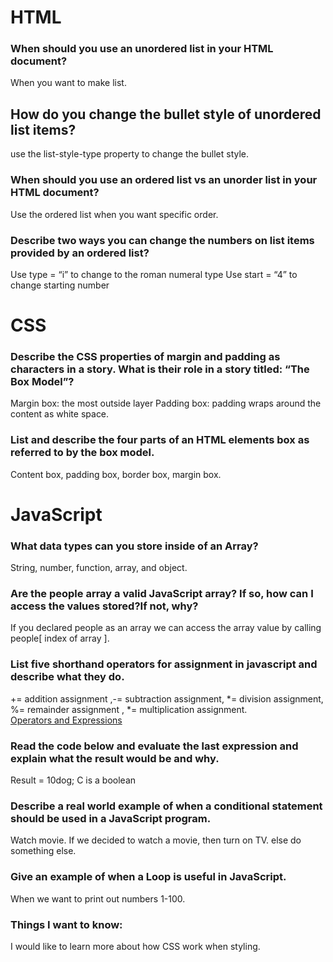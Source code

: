 # HTML

### When should you use an unordered list in your HTML document?
When you want to make list. 
## How do you change the bullet style of unordered list items?
use the list-style-type property to change the bullet style.
### When should you use an ordered list vs an unorder list in your HTML document?
Use the ordered list when you want specific order.
### Describe two ways you can change the numbers on list items provided by an ordered list?
Use type = “i” to change to the roman numeral type
Use start = “4” to change starting number 

# CSS

### Describe the CSS properties of margin and padding as characters in a story. What is their role in a story titled: “The Box Model”?
Margin box: the most outside layer
Padding box: padding wraps around the content as white space. 
### List and describe the four parts of an HTML elements box as referred to by the box model.
Content box, padding box, border box, margin box. 

# JavaScript

### What data types can you store inside of an Array?
String, number, function, array, and object. 
### Are the people array a valid JavaScript array? If so, how can I access the values stored?If not, why? 
If you declared people as an array we can access the array value  by calling people[ index of array ].
### List five shorthand operators for assignment in javascript and describe what they do.
+= addition assignment ,-= subtraction assignment, *= division assignment, %= remainder assignment , *= multiplication assignment.  
[Operators and Expressions](https://developer.mozilla.org/en-US/docs/Web/JavaScript/Guide/Expressions_and_Operators)


### Read the code below and evaluate the last expression and explain what the result would be and why.
 Result = 10dog; 
C is a boolean
### Describe a real world example of when a conditional statement should be used in a JavaScript program.
Watch movie. If we decided to watch a movie, then turn on TV. else do something else.  
### Give an example of when a Loop is useful in JavaScript.
When we want to print out numbers 1-100. 

### Things I want to know:
 I would like to learn more about how CSS work when styling. 

